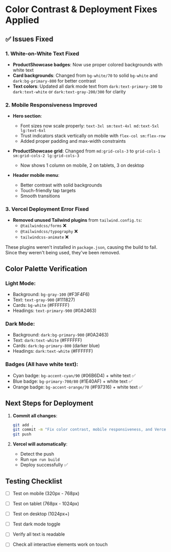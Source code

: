 # Color Contrast & Deployment Fixes Applied

## ✅ Issues Fixed

### 1. **White-on-White Text Fixed**
- **ProductShowcase badges**: Now use proper colored backgrounds with white text
- **Card backgrounds**: Changed from `bg-white/70` to solid `bg-white` and `dark:bg-primary-800` for better contrast
- **Text colors**: Updated all dark mode text from `dark:text-primary-100` to `dark:text-white` or `dark:text-gray-200/300` for clarity

### 2. **Mobile Responsiveness Improved**
- **Hero section**: 
  - Font sizes now scale properly: `text-3xl sm:text-4xl md:text-5xl lg:text-6xl`
  - Trust indicators stack vertically on mobile with `flex-col sm:flex-row`
  - Added proper padding and max-width constraints
  
- **ProductShowcase grid**: Changed from `md:grid-cols-3` to `grid-cols-1 sm:grid-cols-2 lg:grid-cols-3`
  - Now shows 1 column on mobile, 2 on tablets, 3 on desktop
  
- **Header mobile menu**:
  - Better contrast with solid backgrounds
  - Touch-friendly tap targets
  - Smooth transitions

### 3. **Vercel Deployment Error Fixed**
- **Removed unused Tailwind plugins** from `tailwind.config.ts`:
  - `@tailwindcss/forms` ❌
  - `@tailwindcss/typography` ❌
  - `tailwindcss-animate` ❌
  
These plugins weren't installed in `package.json`, causing the build to fail. Since they weren't being used, they've been removed.

## Color Palette Verification

### Light Mode:
- Background: `bg-gray-100` (#F3F4F6)
- Text: `text-gray-900` (#111827)
- Cards: `bg-white` (#FFFFFF)
- Headings: `text-primary-900` (#0A2463)

### Dark Mode:
- Background: `dark:bg-primary-900` (#0A2463)
- Text: `dark:text-white` (#FFFFFF)
- Cards: `dark:bg-primary-800` (darker blue)
- Headings: `dark:text-white` (#FFFFFF)

### Badges (All have white text):
- Cyan badge: `bg-accent-cyan/90` (#06B6D4) + white text ✅
- Blue badge: `bg-primary-700/80` (#1E40AF) + white text ✅
- Orange badge: `bg-accent-orange/70` (#F97316) + white text ✅

## Next Steps for Deployment

1. **Commit all changes**:
   ```bash
   git add .
   git commit -m "Fix color contrast, mobile responsiveness, and Vercel build"
   git push
   ```

2. **Vercel will automatically**:
   - Detect the push
   - Run `npm run build`
   - Deploy successfully ✅

## Testing Checklist

- [ ] Test on mobile (320px - 768px)
- [ ] Test on tablet (768px - 1024px)
- [ ] Test on desktop (1024px+)
- [ ] Test dark mode toggle
- [ ] Verify all text is readable
- [ ] Check all interactive elements work on touch


